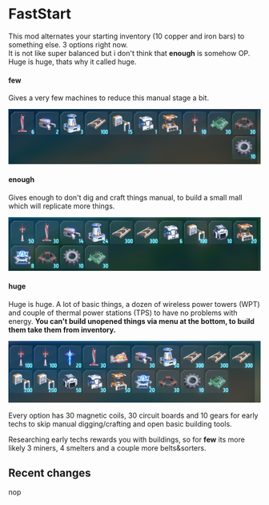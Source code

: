 # FastStart

This mod alternates your starting inventory (10 copper and iron bars) to something else. 3 options right now.  
It is not like super balanced but i don't think that **enough** is somehow OP. Huge is huge, thats why it called huge.

#### few 

Gives a very few machines to reduce this manual stage a bit.

![few](/Extra/few.png)

#### enough

Gives enough to don't dig and craft things manual, to build a small mall which will replicate more things.

![enough](/Extra/enough.png)

#### huge

Huge is huge. A lot of basic things, a dozen of wireless power towers (WPT) and couple of thermal power stations (TPS) to have no problems with energy. **You can't build unopened things via menu at the bottom, to build them take them from inventory.**

![huge](/Extra/huge.png)

Every option has 30 magnetic coils, 30 circuit boards and 10 gears for early techs to skip manual digging/crafting and open basic building tools.

Researching early techs rewards you with buildings, so for **few** its more likely 3 miners, 4 smelters and a couple more belts&sorters.

## Recent changes

nop